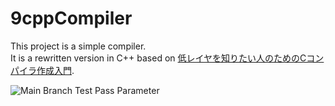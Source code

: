 # 9cppCompiler

This project is a simple compiler.  
It is a rewritten version in C++ based on [低レイヤを知りたい人のためのCコンパイラ作成入門](https://www.sigbus.info/compilerbook#%E3%83%A1%E3%82%A4%E3%83%B3%E9%96%A2%E6%95%B0%E3%81%AE%E5%A4%89%E6%9B%B4).

![Main Branch Test Pass Parameter](https://github.com/horiK94/9cppCompiler/actions/workflows/test_runner.yml/badge.svg)
